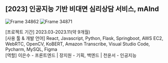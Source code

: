 ## [2023] 인공지능 기반 비대면 심리상담 서비스, mAInd

![Frame 34862](https://github.com/mAInd-DS/.github/assets/81094055/79c2e0b2-b556-4a48-8172-52dbce79c500)
![Frame 34871](https://github.com/mAInd-DS/.github/assets/81094055/8fdb5a29-0de6-4bc4-b43d-9cc5a69510ce)

[프로젝트 기간] 2023.03-2023.11(약 9개월)<br>
[사용 툴 & 개발 언어] React, Javascript, Python, Flask, Springboot, AWS EC2,<br>
WebRTC, OpenCV, KoBERT, Amazon Transcribe, Visual Studio Code, Pycharm, MySQL, Figma<br>
[역할] 이은수 - 프론트엔드 | 장지원 - 기획, 백엔드 | 천윤서 - 인공지능
